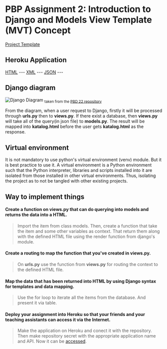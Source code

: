 # PBP Assignment 2: Introduction to Django and Models View Template (MVT) Concept

[Project Template](https://github.com/pbp-fasilkom-ui/assignment-repository)<br/>
## Heroku Application
[HTML](https://raaassignment2.herokuapp.com/mywatchlist/html) ---
[XML](https://raaassignment2.herokuapp.com/mywatchlist/xml) ---
[JSON](https://raaassignment2.herokuapp.com/mywatchlist/json) ---

## Django diagram

![Django Diagram](https://krify.co/wp-content/uploads/2019/06/Django-Work-flow.jpg)
<sub>taken from the [PBD 22 repository](https://pbp-fasilkom-ui.github.io/ganjil-2023/en/assignments/tutorial/tutorial-1)</sub>

From the diagram, when a user request to Django, firstly it will be processed through **urls.py** then to **views.py**. If there exist a database, then **views.py** will take all of the query(in json file) to **models.py**. The result will be mapped into **katalog.html** before the user gets **katalog.html** as the response.

## Virtual environment

It is not mandatory to use python's virtual environment (venv) module. But it is best practice to use it. A virtual environment is a Python environment such that the Python interpreter, libraries and scripts installed into it are isolated from those installed in other virtual environments. Thus, isolating the project as to not be tangled with other existing projects.


## Way to implement things

#### Create a function on views.py that can do querying into models and returns the data into a HTML.

> Import the item from class models. Then, create a function that take the item and some other variables as context. That return them along with the defined HTML file using the render function from django's module.

#### Create a routing to map the function that you've created in views.py.

> On **urls.py** use the function from **views.py** for routing the context to the defined HTML file.

#### Map the data that has been returned into HTML by using Django syntax for templates and data mapping.

> Use the for loop to iterate all the items from the database. And present it via table.

#### Deploy your assignment into Heroku so that your friends and your teaching assistants can access it via the Internet.

> Make the application on Heroku and conect it with the repository. Then make repository secret with the appropriate application name and API. Now it can be [accessed](https://raaassignment2.herokuapp.com/katalog/).
